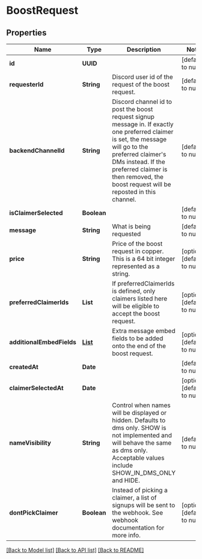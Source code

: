 # BoostRequest
## Properties

| Name | Type | Description | Notes |
|------------ | ------------- | ------------- | -------------|
| **id** | **UUID** |  | [default to null] |
| **requesterId** | **String** | Discord user id of the request of the boost request. | [default to null] |
| **backendChannelId** | **String** | Discord channel id to post the boost request signup message in. If exactly one preferred claimer is set, the message will go to the preferred claimer&#39;s DMs instead. If the preferred claimer is then removed, the boost request will be reposted in this channel. | [default to null] |
| **isClaimerSelected** | **Boolean** |  | [default to null] |
| **message** | **String** | What is being requested | [default to null] |
| **price** | **String** | Price of the boost request in copper. This is a 64 bit integer represented as a string. | [optional] [default to null] |
| **preferredClaimerIds** | **List** | If preferredClaimerIds is defined, only claimers listed here will be eligible to accept the boost request. | [optional] [default to null] |
| **additionalEmbedFields** | [**List**](EmbedField.md) | Extra message embed fields to be added onto the end of the boost request. | [optional] [default to null] |
| **createdAt** | **Date** |  | [default to null] |
| **claimerSelectedAt** | **Date** |  | [optional] [default to null] |
| **nameVisibility** | **String** | Control when names will be displayed or hidden. Defaults to dms only. SHOW is not implemented and will behave the same as dms only. Acceptable values include SHOW_IN_DMS_ONLY and HIDE. | [default to null] |
| **dontPickClaimer** | **Boolean** | Instead of picking a claimer, a list of signups will be sent to the webhook. See webhook documentation for more info. | [optional] [default to null] |

[[Back to Model list]](../README.md#documentation-for-models) [[Back to API list]](../README.md#documentation-for-api-endpoints) [[Back to README]](../README.md)

